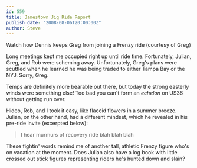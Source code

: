 ```yaml
---
id: 559
title: Jamestown Jig Ride Report
publish_date: "2008-08-06T20:00:00Z"
author: Steve
---
```

  
Watch how Dennis keeps Greg from joining a Frenzy ride (courtesy of Greg)

Long meetings kept me occupied right up until ride time. Fortunately, Julian, Greg, and Rob were scheming away. Unfortunately, Greg's plans were scuttled when he learned he was being traded to either Tampa Bay or the NYJ. Sorry, Greg.

Temps are definitely more bearable out there, but today the strong easterly winds were something else! Too bad you can't form an _echelon_ on US36 without getting run over.

Hideo, Rob, and I took it easy, like flaccid flowers in a summer breeze. Julian, on the other hand, had a different mindset, which he revealed in his pre-ride invite (excerpted below):

> I hear murmurs of recovery ride blah blah blah

These fightin' words remind me of another tall, athletic Frenzy figure who's on vacation at the moment. Does Julian also have a log book with little crossed out stick figures representing riders he's hunted down and slain?
